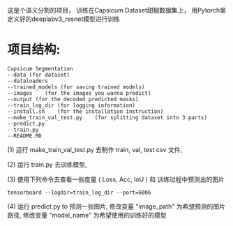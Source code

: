 这是个语义分割的项目，
训练在Capsicum Dataset甜椒数据集上，
用Pytorch里定义好的deeplabv3_resnet模型进行训练

# 项目结构:

    Capsicum Segmentation
    --data (for dataset)
    --dataloaders
    --trained_models (for saving trained models)
    --images    (for the images you wanna predict)
    --output (for the decoded predicted masks)
    --train_log_dir (for logging information)
    --install.sh    (for the installation instruction)
    --make_train_val_test.py    (for splitting dataset into 3 parts)
    --predict.py    
    --train.py
    --README.MD
    
(1) 运行 make_train_val_test.py 去制作 train, val, test csv 文件, 

(2) 运行 train.py 去训练模型, 

(3) 使用下列命令去查看一些度量 ( Loss, Acc, IoU ) 和 训练过程中预测出的图片
    
    tensorboard --logdir=train_log_dir --port=6006
    
(4) 运行 predict.py to 预测一张图片, 
    修改变量 "image_path" 为希想预测的图片路径, 
    修改变量 "model_name" 为希望使用的训练好的模型

